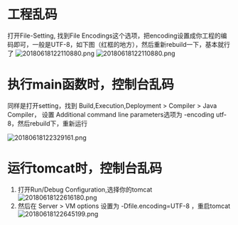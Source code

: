 # 工程乱码

打开File-Setting, 找到File Encodings这个选项，把encoding设置成你工程的编码即可，一般是UTF-8，如下图（红框的地方），然后重新rebuild一下，基本就行了
![20180618122110880.png](0)
![20180618122110880.png](0)
# 执行main函数时，控制台乱码

同样是打开setting，找到 Build,Execution,Deployment > Compiler > Java Compiler， 设置 Additional command line parameters选项为 -encoding utf-8，然后rebuild下，重新运行

![20180618122329161.png](1)

# 运行tomcat时，控制台乱码
1. 打开Run/Debug Configuration,选择你的tomcat
	![20180618122616180.png](2)
2. 然后在 Server > VM options 设置为 -Dfile.encoding=UTF-8 ，重启tomcat
 	![20180618122645199.png](3)